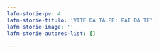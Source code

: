 ```yaml
---
lafm-storie-pv: 4
lafm-storie-titulo: 'VITE DA TALPE: FAI DA TE'
lafm-storie-image: ''
lafm-storie-autores-list: []

---
```


